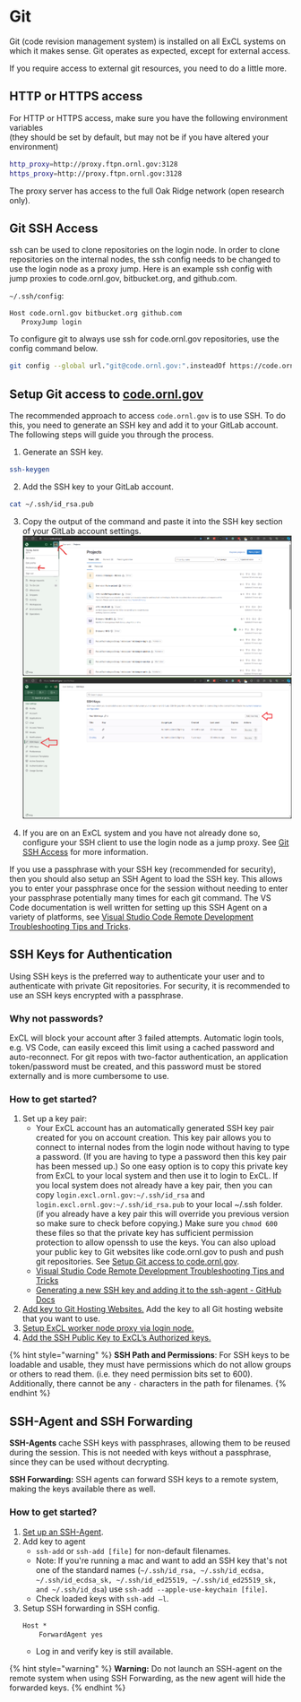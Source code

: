 # Git

Git (code revision management system) is installed on all ExCL systems on which it makes sense. Git operates as expected, except for external access.

If you require access to external git resources, you need to do a little more.

## HTTP or HTTPS access

For HTTP or HTTPS access, make sure you have the following environment variables\
(they should be set by default, but may not be if you have altered your environment)

```bash
http_proxy=http://proxy.ftpn.ornl.gov:3128
https_proxy=http://proxy.ftpn.ornl.gov:3128
```

The proxy server has access to the full Oak Ridge network (open research only).

## Git SSH Access

ssh can be used to clone repositories on the login node. In order to clone repositories on the internal nodes, the ssh config needs to be changed to use the login node as a proxy jump. Here is an example ssh config with jump proxies to code.ornl.gov, bitbucket.org, and github.com.

`~/.ssh/config`:
```config
Host code.ornl.gov bitbucket.org github.com
   ProxyJump login
```

To configure git to always use ssh for code.ornl.gov repositories, use the config command below.

```bash
git config --global url."git@code.ornl.gov:".insteadOf https://code.ornl.gov/
```

## Setup Git access to [code.ornl.gov](https://code.ornl.gov)

The recommended approach to access `code.ornl.gov` is to use SSH. To do this, you need to generate an SSH key and add it to your GitLab account. The following steps will guide you through the process.

1. Generate an SSH key.

```bash
ssh-keygen
```

2. Add the SSH key to your GitLab account.

```bash
cat ~/.ssh/id_rsa.pub
```

3. Copy the output of the command and paste it into the SSH key section of your GitLab account settings.  
    ![code-ornl-user-preferences](../assets/code-ornl-user-preferences.png)
    ![code-ornl-ssh-keys.png](../assets/code-ornl-ssh-keys.png)

4. If you are on an ExCL system and you have not already done so, configure your SSH client to use the login node as a jump proxy. See [Git SSH Access](#git-ssh-access) for more information.

If you use a passphrase with your SSH key (recommended for security), then you should also setup an SSH Agent to load the SSH key. This allows you to enter your passphrase once for the session without needing to enter your passphrase potentially many times for each git command. The VS Code documentation is well written for setting up this SSH Agent on a variety of platforms, see [Visual Studio Code Remote Development Troubleshooting Tips and Tricks](https://code.visualstudio.com/docs/remote/troubleshooting#_setting-up-the-ssh-agent).

## SSH Keys for Authentication

Using SSH keys is the preferred way to authenticate your user and to authenticate with private Git repositories. For security, it is recommended to use an SSH keys encrypted with a passphrase.

### Why not passwords?

ExCL will block your account after 3 failed attempts. Automatic login tools, e.g. VS Code, can easily exceed this limit using a cached password and auto-reconnect.
For git repos with two-factor authentication, an application token/password must be created, and this password must be stored externally and is more cumbersome to use.

### How to get started?

1. Set up a key pair:
    - Your ExCL account has an automatically generated SSH key pair created for you on account creation. This key pair allows you to connect to internal nodes from the login node without having to type a password. (If you are having to type a password then this key pair has been messed up.) So one easy option is to copy this private key from ExCL to your local system and then use it to login to ExCL. If you local system does not already have a key pair, then you can copy `login.excl.ornl.gov:~/.ssh/id_rsa` and `login.excl.ornl.gov:~/.ssh/id_rsa.pub` to your local ~/.ssh folder. (if you already have a key pair this will override you previous version so make sure to check before copying.) Make sure you `chmod 600` these files so that the private key has sufficient permission protection to allow openssh to use the keys. You can also upload your public key to Git websites like code.ornl.gov to push and push git repositories. See [Setup Git access to code.ornl.gov](#setup-git-access-to-code.ornl.gov).
    - [Visual Studio Code Remote Development Troubleshooting Tips and Tricks](https://code.visualstudio.com/docs/remote/troubleshooting#_quick-start-using-ssh-keys)
    - [Generating a new SSH key and adding it to the ssh-agent - GitHub Docs](https://docs.github.com/en/authentication/connecting-to-github-with-ssh/generating-a-new-ssh-key-and-adding-it-to-the-ssh-agent)
2. [Add key to Git Hosting Websites.](https://docs.excl.ornl.gov/software/git#setup-git-access-to-code.ornl.gov) Add the key to all Git hosting website that you want to use.
3. [Setup ExCL worker node proxy via login node.](https://docs.excl.ornl.gov/software/git#git-ssh-access)
4. [Add the SSH Public Key to ExCL’s Authorized keys.](../excl-support/access.md#add-ssh-public-key-to-excls-authorized-keys)

{% hint style="warning" %}
**SSH Path and Permissions**: For SSH keys to be loadable and usable, they must have permissions which do not allow groups or others to read them. (i.e. they need permission bits set to 600). Additionally, there cannot be any `-` characters in the path for filenames.
{% endhint %}

## SSH-Agent and SSH Forwarding

**SSH-Agents** cache SSH keys with passphrases, allowing them to be reused during the session.
This is not needed with keys without a passphrase, since they can be used without decrypting.

**SSH Forwarding:** SSH agents can forward SSH keys to a remote system, making the keys available there as well.

### How to get started?

1. [Set up an SSH-Agent](https://code.visualstudio.com/docs/remote/troubleshooting).
2. Add key to agent
    - `ssh-add` or `ssh-add [file]` for non-default filenames.
    - Note: If you're running a mac and want to add an SSH key that's not one of the standard names (`~/.ssh/id_rsa, ~/.ssh/id_ecdsa, ~/.ssh/id_ecdsa_sk, ~/.ssh/id_ed25519, ~/.ssh/id_ed25519_sk, and ~/.ssh/id_dsa`) use `ssh-add --apple-use-keychain [file]`.
    - Check loaded keys with `ssh-add –l`.
3. Setup SSH forwarding in SSH config.  
    ```config
    Host *
        ForwardAgent yes
    ```  
    - Log in and verify key is still available.

{% hint style="warning" %}
**Warning:** Do not launch an SSH-agent on the remote system when using SSH Forwarding, as the new agent will hide the forwarded keys.
{% endhint %}
